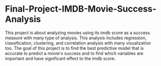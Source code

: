 # Final-Project-IMDB-Movie-Success-Analysis
This project is about analyzing movies using its imdb score as a success measure with many type of analysis. This analysis includes regression, classification, clustering, and correlation analysis with many visualization too. The goal of this project is to find the best predictive model that is accurate to predict a movie's success and to find which variables are important and have significant effect to the imdb score.
